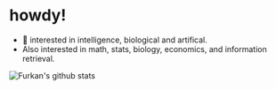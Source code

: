 # howdy!

- 🧠 interested in intelligence, biological and artifical.
- Also interested in math, stats, biology, economics, and information retrieval.


![Furkan's github stats](https://github-readme-stats.vercel.app/api?username=FurkanToprak&count_private=true&show_icons=true&theme=radical)

